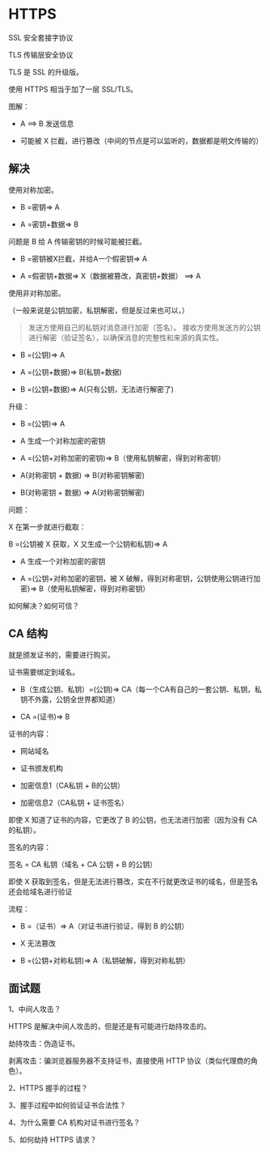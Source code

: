 # HTTPS

SSL 安全套接字协议

TLS 传输层安全协议

TLS 是 SSL 的升级版。

使用 HTTPS 相当于加了一层 SSL/TLS。

图解：

- A ==> B 发送信息

- 可能被 X 拦截，进行篡改（中间的节点是可以监听的，数据都是明文传输的）

## 解决

使用对称加密。

- B =密钥=> A

- A =密钥+数据=> B

问题是 B 给 A 传输密钥的时候可能被拦截。

- B =密钥被X拦截，并给A一个假密钥=> A

- A =假密钥+数据=> X（数据被篡改，真密钥+数据） ==> A

使用非对称加密。

（一般来说是公钥加密，私钥解密，但是反过来也可以，）

> 发送方使用自己的私钥对消息进行加密（签名）。
> 接收方使用发送方的公钥进行解密（验证签名），以确保消息的完整性和来源的真实性。

- B =(公钥)=> A

- A =(公钥+数据)=> B(私钥+数据)

- B =(公钥+数据)=> A(只有公钥，无法进行解密了)

升级：

- B =(公钥)=> A

- A 生成一个对称加密的密钥

- A =(公钥+对称加密的密钥)=> B（使用私钥解密，得到对称密钥）

- A(对称密钥 + 数据) => B(对称密钥解密)

- B(对称密钥 + 数据) => A(对称密钥解密)

问题：

X 在第一步就进行截取：

B =(公钥被 X 获取，X 又生成一个公钥和私钥)=> A

- A 生成一个对称加密的密钥

- A =(公钥+对称加密的密钥，被 X 破解，得到对称密钥，公钥使用公钥进行加密)=> B（使用私钥解密，得到对称密钥）

如何解决？如何可信？

## CA 结构

就是颁发证书的，需要进行购买。

证书需要绑定到域名。

- B（生成公钥、私钥）=(公钥)=> CA（每一个CA有自己的一套公钥、私钥，私钥不外露，公钥全世界都知道）

- CA =(证书)=> B

证书的内容：

- 网站域名

- 证书颁发机构

- 加密信息1（CA私钥 + B的公钥）

- 加密信息2（CA私钥 + 证书签名）

即使 X 知道了证书的内容，它更改了 B 的公钥，也无法进行加密（因为没有 CA 的私钥）。

签名的内容：

签名 = CA 私钥（域名 + CA 公钥 + B 的公钥）

即使 X 获取到签名，但是无法进行篡改，实在不行就更改证书的域名，但是签名还会给域名进行验证

流程：

- B =（证书）=> A（对证书进行验证，得到 B 的公钥）

- X 无法篡改

- B =(公钥+对称私钥)=> A（私钥破解，得到对称私钥）

## 面试题

1、中间人攻击？

HTTPS 是解决中间人攻击的，但是还是有可能进行劫持攻击的。

劫持攻击：伪造证书。

剥离攻击：骗浏览器服务器不支持证书，直接使用 HTTP 协议（类似代理商的角色）。

2、HTTPS 握手的过程？

3、握手过程中如何验证证书合法性？

4、为什么需要 CA 机构对证书进行签名？

5、如何劫持 HTTPS 请求？

